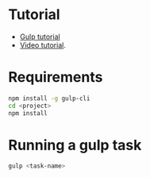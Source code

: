 # Tutorial
- [Gulp tutorial][tutorial]
- [Video tutorial][video].

[tutorial]: https://semaphoreci.com/community/tutorials/getting-started-with-gulp-js
[video]: https://www.grafikart.fr/tutoriels/gulp-4-nouveautes-1156


# Requirements
```bash
npm install -g gulp-cli
cd <project>
npm install
```

# Running a gulp task

```bash
gulp <task-name>
```
